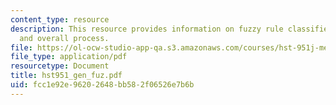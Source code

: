```yaml
---
content_type: resource
description: This resource provides information on fuzzy rule classifier, validation
  and overall process.
file: https://ol-ocw-studio-app-qa.s3.amazonaws.com/courses/hst-951j-medical-decision-support-fall-2005/fcc1e92e96202648bb582f06526e7b6b_hst951_gen_fuz.pdf
file_type: application/pdf
resourcetype: Document
title: hst951_gen_fuz.pdf
uid: fcc1e92e-9620-2648-bb58-2f06526e7b6b
---
```

